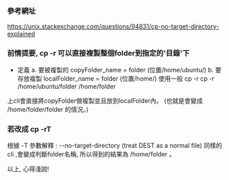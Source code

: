 ### 參考網址
https://unix.stackexchange.com/questions/94831/cp-no-target-directory-explained

### 前情提要, cp -r 可以直接複製整個folder到指定的'目錄'下
- 定義
a. 要被複製的 copyFolder_name = folder
(位置/home/ubuntu/)
b. 要存放複製 localFolder_name = folder
(位置/home/)
使用一般 cp -r 
cp -r /home/ubuntu/folder /home/folder

上cli會直接將copyFolder做複製並且放到localFolder內。
(也就是會變成 /home/folder/folder 的情況。)

### 若改成 cp -rT
根據 -T 參數解釋 :  --no-target-directory  (treat DEST as a normal file)
同樣的 cli ,會變成判斷folder名稱, 所以得到的結果為 /home/folder 。

以上, 心得淺說!
